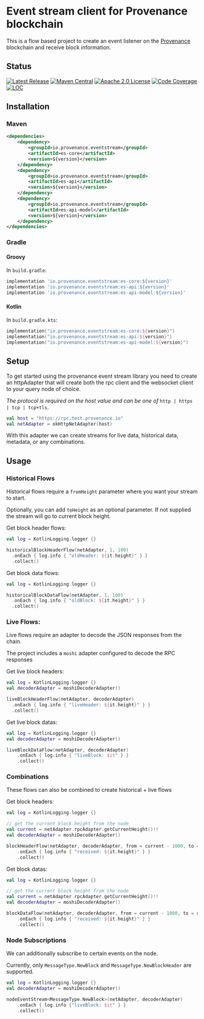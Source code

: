 # Event stream client for Provenance blockchain

This is a flow based project to create an event listener on the [Provenance](https://provenance.io) blockchain and receive block information. 

## Status

[![Latest Release][release-badge]][release-latest]
[![Maven Central][maven-badge]][maven-url]
[![Apache 2.0 License][license-badge]][license-url]
[![Code Coverage][code-coverage-badge]][code-coverage-report]
[![LOC][loc-badge]][loc-report]

[license-badge]: https://img.shields.io/github/license/provenance-io/event-stream.svg
[license-url]: https://github.com/provenance-io/event-stream/blob/main/LICENSE
[maven-badge]: https://maven-badges.herokuapp.com/maven-central/io.provenance.eventstream/es-core/badge.svg
[maven-url]: https://maven-badges.herokuapp.com/maven-central/io.provenance.eventstream/es-core
[release-badge]: https://img.shields.io/github/tag/provenance-io/event-stream.svg
[release-latest]: https://github.com/provenance-io/event-stream/releases/latest
[code-coverage-badge]: https://codecov.io/gh/provenance-io/event-stream/branch/main/graph/badge.svg
[code-coverage-report]: https://app.codecov.io/gh/provenance-io/event-stream
[loc-badge]: https://tokei.rs/b1/github/provenance-io/event-stream
[loc-report]: https://github.com/provenance-io/event-stream


## Installation

### Maven

```xml
<dependencies>
    <dependency>
        <groupId>io.provenance.eventstream</groupId>
        <artifactId>es-core</artifactId>
        <version>${version}</version>
    </dependency>
    <dependency>
        <groupId>io.provenance.eventstream</groupId>
        <artifactId>es-api</artifactId>
        <version>${version}</version>
    </dependency>
    <dependency>
        <groupId>io.provenance.eventstream</groupId>
        <artifactId>es-api-model</artifactId>
        <version>${version}</version>
    </dependency>
</dependencies>
```

### Gradle

#### Groovy

In `build.gradle`:

```groovy
implementation 'io.provenance.eventstream:es-core:${version}'
implementation 'io.provenance.eventstream:es-api:${version}'
implementation 'io.provenance.eventstream:es-api-model:${version}'
```

#### Kotlin

In `build.gradle.kts`:

```kotlin
implementation("io.provenance.eventstream:es-core:${version}")
implementation("io.provenance.eventstream:es-api:${version}")
implementation("io.provenance.eventstream:es-api-model:${version}")
```

## Setup

To get started using the provenance event stream library you need to create an httpAdapter
that will create both the rpc client and the websocket client to your query node of choice. 

*The protocol is required on the host value and can be one of* `http | https | tcp | tcp+tls`. 


```kotlin
val host = "https://rpc.test.provenance.io"
val netAdapter = okHttpNetAdapter(host)
```

With this adapter we can create streams for live data, historical data, metadata, or any combinations. 

## Usage

### Historical Flows 

Historical flows require a `fromHeight` parameter where you want your stream to start.

Optionally, you can add `toHeight` as an optional parameter. If not supplied the stream will go to current block height.

Get block header flows: 
```kotlin
val log = KotlinLogging.logger {}

historicalBlockHeaderFlow(netAdapter, 1, 100)
  .onEach { log.info { "oldHeader: ${it.height}" } }
  .collect()
```

Get block data flows: 
```kotlin
val log = KotlinLogging.logger {}

historicalBlockDataFlow(netAdapter, 1, 100)
  .onEach { log.info { "oldBlock: ${it.height}" } }
  .collect()
```

### Live Flows: 
Live flows require an adapter to decode the JSON responses from the chain. 

The project includes a `moshi` adapter configured to decode the RPC responses 

Get live block headers:
```kotlin
val log = KotlinLogging.logger {}
val decoderAdapter = moshiDecoderAdapter()

liveBlockHeaderFlow(netAdapter, decoderAdapter)
  .onEach { log.info { "liveHeader: ${it.height}" } }
  .collect()
```

Get live block datas: 
```kotlin
val log = KotlinLogging.logger {}
val decoderAdapter = moshiDecoderAdapter()

liveBlockDataFlow(netAdapter, decoderAdapter)
    .onEach { log.info { "liveBlock: $it" } }
    .collect()
```

### Combinations

These flows can also be combined to create historical + live flows

Get block headers:
```kotlin
val log = KotlinLogging.logger {}

// get the current block height from the node
val current = netAdapter.rpcAdapter.getCurrentHeight()!!
val decoderAdapter = moshiDecoderAdapter()

blockHeaderFlow(netAdapter, decoderAdapter, from = current - 1000, to = current)
    .onEach { log.info { "received: ${it.height}" } }
    .collect()
```

Get block datas:
```kotlin
val log = KotlinLogging.logger {}

// get the current block height from the node
val current = netAdapter.rpcAdapter.getCurrentHeight()!!
val decoderAdapter = moshiDecoderAdapter()

blockDataFlow(netAdapter, decoderAdapter, from = current - 1000, to = current)
    .onEach { log.info { "received: ${it.height}" } }
    .collect()
```

### Node Subscriptions

We can additionally subscribe to certain events on the node. 

Currently, only `MessageType.NewBlock` and `MessageType.NewBlockHeader` are supported. 

```kotlin
val log = KotlinLogging.logger {}
val decoderAdapter = moshiDecoderAdapter()

nodeEventStream<MessageType.NewBlock>(netAdapter, decoderAdapter)
    .onEach { log.info {"liveBlock: $it" } }
    .collect()
```
